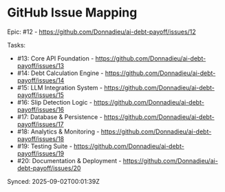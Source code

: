 # GitHub Issue Mapping

Epic: #12 - https://github.com/Donnadieu/ai-debt-payoff/issues/12

Tasks:
- #13: Core API Foundation - https://github.com/Donnadieu/ai-debt-payoff/issues/13
- #14: Debt Calculation Engine - https://github.com/Donnadieu/ai-debt-payoff/issues/14
- #15: LLM Integration System - https://github.com/Donnadieu/ai-debt-payoff/issues/15
- #16: Slip Detection Logic - https://github.com/Donnadieu/ai-debt-payoff/issues/16
- #17: Database & Persistence - https://github.com/Donnadieu/ai-debt-payoff/issues/17
- #18: Analytics & Monitoring - https://github.com/Donnadieu/ai-debt-payoff/issues/18
- #19: Testing Suite - https://github.com/Donnadieu/ai-debt-payoff/issues/19
- #20: Documentation & Deployment - https://github.com/Donnadieu/ai-debt-payoff/issues/20

Synced: 2025-09-02T00:01:39Z
